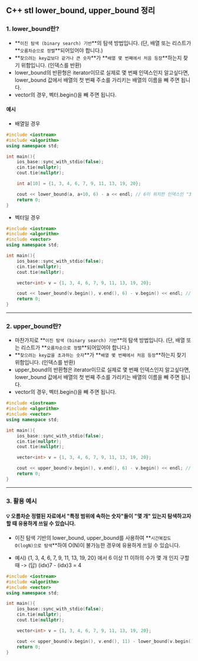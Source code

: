 ## C++ stl lower_bound, upper_bound 정리


### 1. lower_bound란?
* **```이진 탐색 (binary search) 기반```**의 탐색 방법입니다. (단, 배열 또는 리스트가 **```오름차순으로 정렬```**되어있어야 합니다.)
* **```찾으려는 key값보다 같거나 큰 숫자```**가 **```배열 몇 번째에서 처음 등장```**하는지 찾기 위함입니다. (인덱스를 반환)
* lower_bound의 반환형은 iterator이므로 실제로 몇 번째 인덱스인지 알고싶다면, lower_bound 값에서 배열의 첫 번째 주소를 가리키는 배열의 이름을 빼 주면 됩니다.
* vector의 경우, 벡터.begin()을 빼 주면 됩니다.


#### 예시

* 배열일 경우

```cpp
#include <iostream>
#include <algorithm>
using namespace std;

int main(){
    ios_base::sync_with_stdio(false);
    cin.tie(nullptr);
    cout.tie(nullptr);

    int a[10] = {1, 3, 4, 6, 7, 9, 11, 13, 19, 20};

    cout << lower_bound(a, a+10, 6) - a << endl; // 6이 위치한 인덱스인 "3" 반환
    return 0;
}
```   

* 벡터일 경우
```cpp
#include <iostream>
#include <algorithm>
#include <vector>
using namespace std;

int main(){
    ios_base::sync_with_stdio(false);
    cin.tie(nullptr);
    cout.tie(nullptr);

    vector<int> v = {1, 3, 4, 6, 7, 9, 11, 13, 19, 20};

    cout << lower_bound(v.begin(), v.end(), 6) - v.begin() << endl; // 6이 위치한 인덱스인 "3" 반환
    return 0;
}
```

---

### 2. upper_bound란?
* 마찬가지로 **```이진 탐색 (binary search) 기반```**의 탐색 방법입니다. (단, 배열 또는 리스트가 **```오름차순으로 정렬```**되어있어야 합니다.)
* **```찾으려는 key값을 초과하는 숫자```**가 **```배열 몇 번째에서 처음 등장```**하는지 찾기 위함입니다. (인덱스를 반환)
* upper_bound의 반환형은 iterator이므로 실제로 몇 번째 인덱스인지 알고싶다면, lower_bound 값에서 배열의 첫 번째 주소를 가리키는 배열의 이름을 빼 주면 됩니다.
* vector의 경우, 벡터.begin()을 빼 주면 됩니다.


```cpp
#include <iostream>
#include <algorithm>
#include <vector>
using namespace std;

int main(){
    ios_base::sync_with_stdio(false);
    cin.tie(nullptr);
    cout.tie(nullptr);

    vector<int> v = {1, 3, 4, 6, 7, 9, 11, 13, 19, 20};

    cout << upper_bound(v.begin(), v.end(), 6) - v.begin() << endl; // 7이 위치한 인덱스인 "4" 반환
    return 0;
}
```

---

### 3. 활용 예시

#### 💡 오름차순 정렬된 자료에서 "특정 범위에 속하는 숫자"들이 "몇 개" 있는지 탐색하고자 할 때 유용하게 쓰일 수 있습니다.

* 이진 탐색 기반의 lower_bound, upper_bound를 사용하여 **```시간복잡도 O(logN)으로 탐색```**하여 O(N)이 불가능한 경우에 유용하게 쓰일 수 있습니다.


* 예시)
{1, 3, 4, 6, 7, 9, 11, 13, 19, 20} 에서 6 이상 11 이하의 수가 몇 개 인지 구할 때
-> (답) (idx)7 - (idx)3 = 4

```cpp
#include <iostream>
#include <algorithm>
#include <vector>
using namespace std;

int main(){
    ios_base::sync_with_stdio(false);
    cin.tie(nullptr);
    cout.tie(nullptr);

    vector<int> v = {1, 3, 4, 6, 7, 9, 11, 13, 19, 20};

    cout << upper_bound(v.begin(), v.end(), 11) - lower_bound(v.begin(), v.end(), 6) << endl; // 4 출력
    return 0;
}
```
